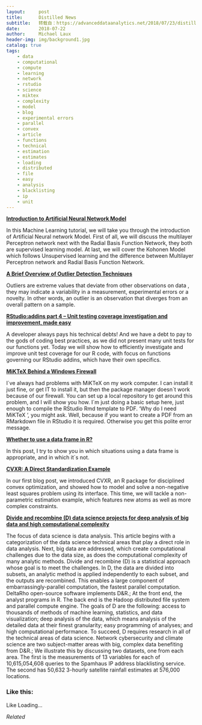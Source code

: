 ```yaml
---
layout:     post
title:      Distilled News
subtitle:   转载自：https://advanceddataanalytics.net/2018/07/23/distilled-news-818/
date:       2018-07-22
author:     Michael Laux
header-img: img/background1.jpg
catalog: true
tags:
    - data
    - computational
    - compute
    - learning
    - network
    - rstudio
    - science
    - miktex
    - complexity
    - model
    - blog
    - experimental errors
    - parallel
    - convex
    - article
    - functions
    - technical
    - estimation
    - estimates
    - loading
    - distributed
    - file
    - easy
    - analysis
    - blacklisting
    - ip
    - unit
---
```


[**Introduction to Artificial Neural Network Model**](https://data-flair.training/blogs/artificial-neural-network-model)

In this Machine Learning tutorial, we will take you through the introduction of Artificial Neural network Model. First of all, we will discuss the multilayer Perceptron network next with the Radial Basis Function Network, they both are supervised learning model. At last, we will cover the Kohonen Model which follows Unsupervised learning and the difference between Multilayer Perceptron network and Radial Basis Function Network.

[**A Brief Overview of Outlier Detection Techniques**](https://towardsdatascience.com/a-brief-overview-of-outlier-detection-techniques-1e0b2c19e561)

Outliers are extreme values that deviate from other observations on data , they may indicate a variability in a measurement, experimental errors or a novelty. In other words, an outlier is an observation that diverges from an overall pattern on a sample.

[**RStudio:addins part 4 – Unit testing coverage investigation and improvement, made easy**](https://jozefhajnala.gitlab.io/r/r104-unit-testing-coverage)

A developer always pays his technical debts! And we have a debt to pay to the gods of coding best practices, as we did not present many unit tests for our functions yet. Today we will show how to efficiently investigate and improve unit test coverage for our R code, with focus on functions governing our RStudio addins, which have their own specifics.

[**MiKTeX Behind a Windows Firewall**](http://adamleerich.com/2018/07/21/miktex-install.html)

I´ve always had problems with MiKTeX on my work computer. I can install it just fine, or get IT to install it, but then the package manager doesn´t work because of our firewall. You can set up a local repository to get around this problem, and I will show you how. I´m just doing a basic setup here, just enough to compile the RStudio Rmd template to PDF. ‘Why do I need MiKTeX ‘, you might ask. Well, because if you want to create a PDF from an RMarkdown file in RStudio it is required. Otherwise you get this polite error message.

[**Whether to use a data frame in R?**](https://privefl.github.io/blog/whether-to-use-a-data-frame-in-r)

In this post, I try to show you in which situations using a data frame is appropriate, and in which it´s not.

[**CVXR: A Direct Standardization Example**](https://rviews.rstudio.com/2018/07/20/cvxr-a-direct-standardization-example)

In our first blog post, we introduced CVXR, an R package for disciplined convex optimization, and showed how to model and solve a non-negative least squares problem using its interface. This time, we will tackle a non-parametric estimation example, which features new atoms as well as more complex constraints.

[**Divide and recombine (D) data science projects for deep analysis of big data and high computational complexity**](https://link.springer.com/article/10.1007%2Fs42081-018-0008-4)

The focus of data science is data analysis. This article begins with a categorization of the data science technical areas that play a direct role in data analysis. Next, big data are addressed, which create computational challenges due to the data size, as does the computational complexity of many analytic methods. Divide and recombine (D) is a statistical approach whose goal is to meet the challenges. In D, the data are divided into subsets, an analytic method is applied independently to each subset, and the outputs are recombined. This enables a large component of embarrassingly-parallel computation, the fastest parallel computation. DeltaRho open-source software implements D&R.; At the front end, the analyst programs in R. The back end is the Hadoop distributed file system and parallel compute engine. The goals of D are the following: access to thousands of methods of machine learning, statistics, and data visualization; deep analysis of the data, which means analysis of the detailed data at their finest granularity; easy programming of analyses; and high computational performance. To succeed, D requires research in all of the technical areas of data science. Network cybersecurity and climate science are two subject-matter areas with big, complex data benefiting from D&R.; We illustrate this by discussing two datasets, one from each area. The first is the measurements of 13 variables for each of 10,615,054,608 queries to the Spamhaus IP address blacklisting service. The second has 50,632 3-hourly satellite rainfall estimates at 576,000 locations.





### Like this:

Like Loading...


*Related*

